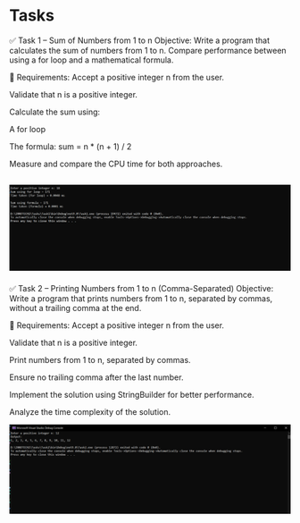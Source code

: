 # Tasks
✅ Task 1 – Sum of Numbers from 1 to n
Objective:
Write a program that calculates the sum of numbers from 1 to n.
Compare performance between using a for loop and a mathematical formula.

🔧 Requirements:
Accept a positive integer n from the user.

Validate that n is a positive integer.

Calculate the sum using:

A for loop

The formula: sum = n * (n + 1) / 2

Measure and compare the CPU time for both approaches.

![Task1](Task1/Images/1.png)
---------------------------------------------------------------------------------------------------------------------------------------------------------------------------------------------

✅ Task 2 – Printing Numbers from 1 to n (Comma-Separated)
Objective:
Write a program that prints numbers from 1 to n, separated by commas, without a trailing comma at the end.

🔧 Requirements:
Accept a positive integer n from the user.

Validate that n is a positive integer.

Print numbers from 1 to n, separated by commas.

Ensure no trailing comma after the last number.

Implement the solution using StringBuilder for better performance.

Analyze the time complexity of the solution.

![Task2](Task2/Images/1.png)
